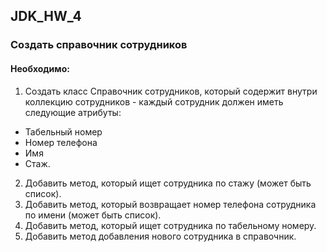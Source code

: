 ## JDK_HW_4
### Создать справочник сотрудников
#### Необходимо:
1. Создать класс Cправочник сотрудников, который содержит внутри
коллекцию сотрудников - каждый сотрудник должен иметь следующие атрибуты:
- Табельный номер
- Номер телефона
- Имя
- Стаж.
2. Добавить метод, который ищет сотрудника по стажу (может быть список).
3. Добавить метод, который возвращает номер телефона сотрудника по имени (может быть список).
4. Добавить метод, который ищет сотрудника по табельному номеру.
5. Добавить метод добавления нового сотрудника в справочник.
